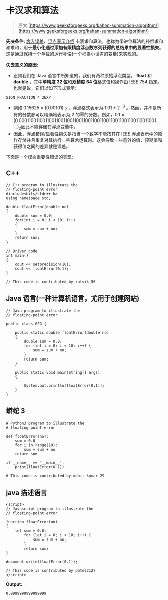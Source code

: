 # 卡汉求和算法

> 原文:[https://www.geeksforgeeks.org/kahan-summation-algorithm/](https://www.geeksforgeeks.org/kahan-summation-algorithm/)

**先决条件:** [舍入误差](https://www.geeksforgeeks.org/rounding-off-errors-java/)、[浮点表示介绍](https://www.geeksforgeeks.org/introduction-of-floating-point-representation/)
卡涵求和算法，也称为带进位算法的补偿求和和求和，用于**最小化通过添加有限精度浮点数序列获得的总结果中的显著性损失**。这是通过保持一个单独的运行补偿(一个积累小误差的变量)来实现的。

**失去意义的原因:**

*   正如我们在 Java 语言中所知道的，我们有两种原始浮点类型， **float** 和 **double** ，其中**单精度 32 位**和**双精度 64 位**格式值和操作由 IEEE 754 指定。也就是说，它们以如下形式表示:

```
SIGN FRACTION * 2EXP
```

*   例如 0.15625 = (0.00101) <sub>2</sub> ，浮点格式表示为:1.01 * 2 <sup>-3</sup> 。然而，并不是所有的分数都可以精确地表示为 2 的幂的分数。例如，0.1 =(0.000110011001100110011001100110011001100110011001100110011001……)<sub>2</sub>因此不能存储在浮点变量中。
*   因此，浮点错误/显著性损失是指当一个数字不能按其在 IEEE 浮点表示中的原样存储并且重复对其执行一些算术运算时。这会导致一些意外的值，预期值和获得值之间的差异就是误差。

下面是一个模拟重要性错误的实现:

## C++

```
// C++ program to illustrate the
// floating-point error
#include<bits/stdc++.h>
using namespace std;

double floatError(double no)
{
    double sum = 0.0;
    for(int i = 0; i < 10; i++)
    {
        sum = sum + no;
    }
    return sum;
}

// Driver code
int main()
{
    cout << setprecision(16);
    cout << floatError(0.1);
}

// This code is contributed by rutvik_56
```

## Java 语言(一种计算机语言，尤用于创建网站)

```
// Java program to illustrate the
// floating-point error

public class GFG {

    public static double floatError(double no)
    {
        double sum = 0.0;
        for (int i = 0; i < 10; i++) {
            sum = sum + no;
        }
        return sum;
    }

    public static void main(String[] args)
    {

        System.out.println(floatError(0.1));
    }
}
```

## 蟒蛇 3

```
# Python3 program to illustrate the
# floating-point error

def floatError(no):
    sum = 0.0
    for i in range(10):
        sum = sum + no
    return sum

if __name__ == '__main__':
    print(floatError(0.1))

# This code is contributed by mohit kumar 29
```

## java 描述语言

```
<script>
// Javascript program to illustrate the
// floating-point error

function floatError(no)
{
    let sum = 0.0;
        for (let i = 0; i < 10; i++) {
            sum = sum + no;
        }
        return sum;
}

document.write(floatError(0.1));

// This code is contributed by patel2127
</script>
```

**Output:** 

```
0.9999999999999999
```